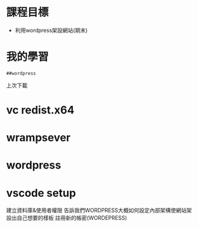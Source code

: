 # 課程目標
- 利用wordpress架設網站(期末)

# 我的學習
```
##wordpress
```

上次下載 
# vc redist.x64
# wrampsever
# wordpress
# vscode setup
建立資料庫&使用者權限
告訴我們WORDPRESS大概如何設定內部架構使網站架設出自己想要的樣板
註冊新的帳密(WORDEPRESS)
```

